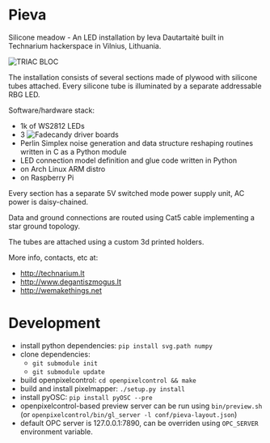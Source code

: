 Pieva
=====

Silicone meadow - An LED installation by Ieva Dautartaitė built in Technarium hackerspace in Vilnius, Lithuania.

![TRIAC BLOC](doc/photos/facebook_-1830532766.jpg)

The installation consists of several sections made of plywood with silicone tubes attached. Every silicone tube is illuminated by a separate addressable RBG LED.

Software/hardware stack:
 * 1k of WS2812 LEDs
 * 3 ![Fadecandy](https://github.com/scanlime/fadecandy) driver boards
 * Perlin Simplex noise generation and data structure reshaping routines written in C as a Python module
 * LED connection model definition and glue code written in Python
 * on Arch Linux ARM distro
 * on Raspberry Pi

Every section has a separate 5V switched mode power supply unit, AC power is daisy-chained. 

Data and ground connections are routed using Cat5 cable implementing a star ground topology. 

The tubes are attached using a custom 3d printed holders. 

More info, contacts, etc at: 
 * http://technarium.lt
 * http://www.degantiszmogus.lt
 * http://wemakethings.net

Development
===========
 * install python dependencies: `pip install svg.path numpy`
 * clone dependencies:
   * `git submodule init`
   * `git submodule update`
 * build openpixelcontrol: `cd openpixelcontrol && make`
 * build and install pixelmapper: `./setup.py install`
 * install pyOSC: `pip install pyOSC --pre`
 * openpixelcontrol-based preview server can be run using `bin/preview.sh`
   (or `openpixelcontrol/bin/gl_server -l conf/pieva-layout.json`)
 * default OPC server is 127.0.0.1:7890, can be overriden using `OPC_SERVER`
   environment variable.
